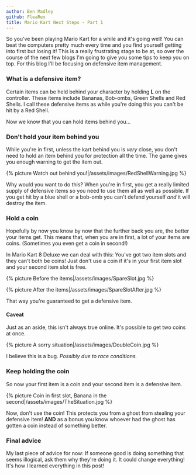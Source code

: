 ```yaml
---
author: Ben Madley
github: FleaRex
title: Mario Kart Next Steps - Part 1
---
```


So you've been playing Mario Kart for a while and it's going well! You can beat the computers pretty much every time and you find yourself getting into first but losing it! This is a really frustrating stage to be at, so over the course of the next few blogs I'm going to give you some tips to keep you on top. For this blog I'll be focusing on defensive item management.

### What is a defensive item?

Certain items can be held behind your character by holding **L** on the controller. These items include Bananas, Bob-ombs, Green Shells and Red Shells. I call these defensive items as while you're doing this you can't be hit by a Red Shell.

Now we know that you can hold items behind you...

### Don't hold your item behind you

While you're in first, unless the kart behind you is _very_ close, you don't need to hold an item behind you for protection all the time. The game gives you enough warning to get the item out.

{% picture Watch out behind you!|/assets/images/RedShellWarning.jpg %}

Why would you want to do this? When you're in first, you get a really limited supply of defensive items so you need to use them all as well as possible. If you get hit by a blue shell or a bob-omb you can't defend yourself _and_ it will destroy the item.

### Hold a coin

Hopefully by now you know by now that the further back you are, the better your items get. This means that, when you are in first, a lot of your items are coins. (Sometimes you even get a coin in second!)

In Mario Kart 8 Deluxe we can deal with this: You've got two item slots and they can't both be coins! Just don't use a coin if it's in your first item slot and your second item slot is free.

{% picture Before the items|/assets/images/SpareSlot.jpg %}

{% picture After the items|/assets/images/SpareSlotAfter.jpg %}

That way you're guaranteed to get a defensive item.

#### Caveat

Just as an aside, this isn't always true online. It's possible to get two coins at once.

{% picture A sorry situation|/assets/images/DoubleCoin.jpg %}

I believe this is a bug. _Possibly due to race conditions._

### Keep holding the coin

So now your first item is a coin and your second item is a defensive item.

{% picture Coin in first slot, Banana in the second|/assets/images/TheSituation.jpg %}

Now, don't use the coin! This protects you from a ghost from stealing your defensive item! **AND** as a bonus you know whoever had the ghost has gotten a coin instead of something better.

### Final advice

My last piece of advice for now: If someone good is doing something that seems illogical, ask them why they're doing it. It could change everything! It's how I learned everything in this post!
